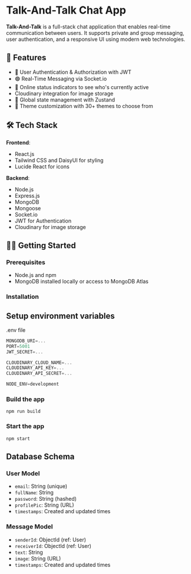 # Talk-And-Talk Chat App

**Talk-And-Talk** is a full-stack chat application that enables real-time communication between users. It supports private and group messaging, user authentication, and a responsive UI using modern web technologies.

## 🚀 Features

- 🔐 User Authentication & Authorization with JWT
- 🟢 Real-Time Messaging via Socket.io
- 🔁 Online status indicators to see who's currently active
- Cloudinary integration for image storage
- 🚀 Global state management with Zustand
- 🎨 Theme customization with 30+ themes to choose from

## 🛠️ Tech Stack

**Frontend**:  
- React.js
- Tailwind CSS and DaisyUI for styling
- Lucide React for icons

**Backend**:  

- Node.js  
- Express.js  
- MongoDB  
- Mongoose  
- Socket.io  
- JWT for Authentication
- Cloudinary for image storage


## 🧑‍💻 Getting Started

### Prerequisites

- Node.js and npm
- MongoDB installed locally or access to MongoDB Atlas

### Installation

## Setup environment variables 
.env file

```js
MONGODB_URI=...
PORT=5001
JWT_SECRET=...

CLOUDINARY_CLOUD_NAME=...
CLOUDINARY_API_KEY=...
CLOUDINARY_API_SECRET=...

NODE_ENV=development
```

### Build the app

```shell
npm run build
```

### Start the app

```shell
npm start
```

## Database Schema

### User Model
- `email`: String (unique)
- `fullName`: String
- `password`: String (hashed)
- `profilePic`: String (URL)
- `timestamps`: Created and updated times

### Message Model
- `senderId`: ObjectId (ref: User)
- `receiverId`: ObjectId (ref: User)
- `text`: String
- `image`: String (URL)
- `timestamps`: Created and updated times

